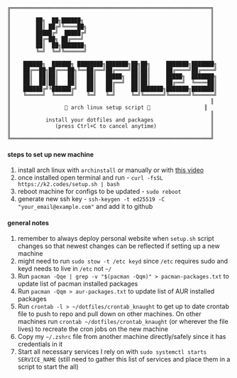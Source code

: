     ╔═══════════════════════════════════════════════════════════════╗
    ║                                                               ║
    ║        ██╗  ██╗██████╗                                        ║
    ║        ██║ ██╔╝╚════██╗                                       ║
    ║        █████╔╝  █████╔╝                                       ║
    ║        ██╔═██╗ ██╔═══╝                                        ║
    ║        ██║  ██╗███████╗                                       ║
    ║        ╚═╝  ╚═╝╚══════╝                                       ║
    ║                                                               ║
    ║    ██████╗  ██████╗ ████████╗███████╗██╗██╗     ███████╗███████╗
    ║    ██╔══██╗██╔═══██╗╚══██╔══╝██╔════╝██║██║     ██╔════╝██╔════╝
    ║    ██║  ██║██║   ██║   ██║   █████╗  ██║██║     █████╗  ███████╗
    ║    ██║  ██║██║   ██║   ██║   ██╔══╝  ██║██║     ██╔══╝  ╚════██║
    ║    ██████╔╝╚██████╔╝   ██║   ██║     ██║███████╗███████╗███████║
    ║    ╚═════╝  ╚═════╝    ╚═╝   ╚═╝     ╚═╝╚══════╝╚══════╝╚══════╝
    ║                                                               ║
    ║                 🐧 arch linux setup script 🐧                 ║
    ║                                                               ║
    ║           install your dotfiles and packages                  ║
    ║              (press Ctrl+C to cancel anytime)                 ║
    ║                                                               ║
    ╚═══════════════════════════════════════════════════════════════╝
#### steps to set up new machine 
1. install arch linux with `archinstall` or manually or with [this video](https://www.youtube.com/watch?v=fFxWuYui2LI)
2. once installed open terminal and run - `curl -fsSL https://k2.codes/setup.sh | bash`
3. reboot machine for configs to be updated - `sudo reboot`
4. generate new ssh key - `ssh-keygen -t ed25519 -C "your_email@example.com"` and add it to github

#### general notes
1. remember to always deploy personal website when `setup.sh` script changes so that newest changes can be reflected if setting up a new machine
2. might need to run `sudo stow -t /etc keyd` since `/etc` requires sudo and keyd needs to live in `/etc` not `~/` 
3. Run `pacman -Qqe | grep -v "$(pacman -Qqm)" > pacman-packages.txt` to update list of pacman installed packages
4. Run `pacman -Qqm > aur-packages.txt` to update list of AUR installed packages
5. Run `crontab -l > ~/dotfiles/crontab_knaught` to get up to date crontab file to push to repo and pull down on other machines. On other machines run `crontab ~/dotfiles/crontab_knaught` (or wherever the file lives) to recreate the cron jobs on the new machine
6. Copy my `~/.zshrc` file from another machine directly/safely since it has credentials in it
7. Start all necessary services I rely on with `sudo systemctl starts SERVICE_NAME` (still need to gather this list of services and place them in a script to start the all)
